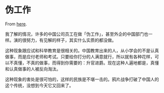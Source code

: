 # 伪工作

From [here](https://yinwang1.substack.com/p/pseudowork).

我了解的情况，许多的中国公司员工在做「伪工作」，甚至外企的中国部门也一样。演的很努力，有见解的样子，其实什么实质的都没做。

这种现象跟应试和科举教育是很相关的。中国教育出来的人，从小学会的不是认真做事，而是应付老师和考试。只要给你打分的人满意就行，所以就有各种花样，可以不真懂，不真的做事，而得到你需要的：升官进爵。现在这种人遍地都是，真懂和认真做事的人被反向淘汰。

这种现象的害处是很可怕的，这样的民族是不堪一击的。鸦片战争打破了中国人的这个传统，没想到今天它又回来了。
